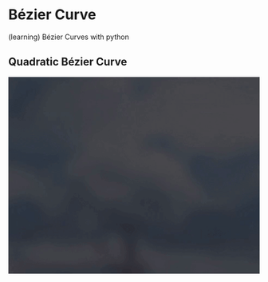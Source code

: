# Bézier Curve
 (learning) Bézier Curves with python

## Quadratic Bézier Curve
![QuadraticCurve](./img/QuadraticCurve.gif)
